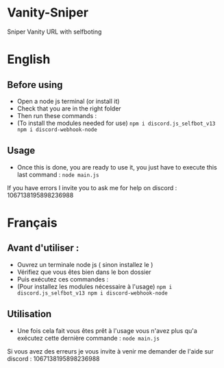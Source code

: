 # Vanity-Sniper
Sniper Vanity URL with selfboting 

# English

## Before using

- Open a node js terminal (or install it)
- Check that you are in the right folder
- Then run these commands :
- (To install the modules needed for use)
`npm i discord.js_selfbot_v13 npm i discord-webhook-node`

## Usage

- Once this is done, you are ready to use it, you just have to execute this last command :
`node main.js`

If you have errors I invite you to ask me for help on discord : 1067138195898236988

# Français

## Avant d'utiliser :

- Ouvrez un terminale node js ( sinon installez le )
- Vérifiez que vous êtes bien dans le bon dossier
- Puis exécutez ces commandes :
- (Pour installez les modules nécessaire à l'usage)
`npm i discord.js_selfbot_v13 npm i discord-webhook-node`

## Utilisation

- Une fois cela fait vous êtes prêt à l'usage vous n'avez plus qu'a exécutez cette dernière commande :
`node main.js`

Si vous avez des erreurs je vous invite à venir me demander de l'aide sur discord : 1067138195898236988
